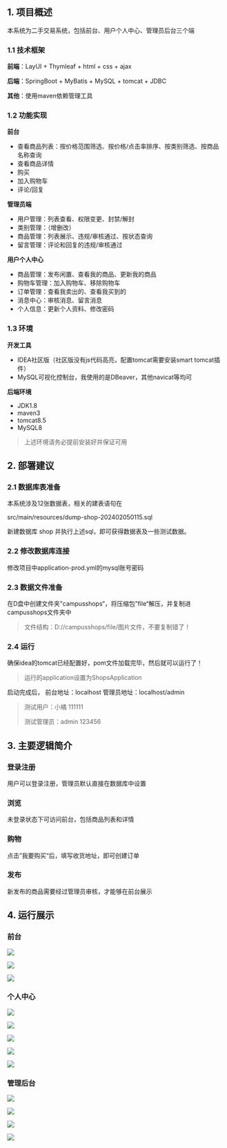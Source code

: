 ## 1. 项目概述
本系统为二手交易系统，包括前台、用户个人中心、管理员后台三个端

### 1.1 技术框架
**前端**：LayUI + Thymleaf + html + css + ajax

**后端**：SpringBoot + MyBatis + MySQL + tomcat + JDBC

**其他**：使用maven依赖管理工具

### 1.2 功能实现
**前台**
* 查看商品列表：按价格范围筛选、按价格/点击率排序、按类别筛选、按商品名称查询
* 查看商品详情
* 购买
* 加入购物车
* 评论/回复

**管理员端**

* 用户管理：列表查看、权限变更、封禁/解封
* 类别管理：（增删改）
* 商品管理：列表展示、违规/审核通过、按状态查询
* 留言管理：评论和回复的违规/审核通过

**用户个人中心**
* 商品管理：发布闲置、查看我的商品、更新我的商品
* 购物车管理：加入购物车、移除购物车
* 订单管理：查看我卖出的、查看我买到的
* 消息中心：审核消息、留言消息
* 个人信息：更新个人资料、修改密码

### 1.3 环境
**开发工具**

* IDEA社区版（社区版没有js代码高亮，配置tomcat需要安装smart tomcat插件）
* MySQL可视化控制台，我使用的是DBeaver，其他navicat等均可

**后端环境**

* JDK1.8
* maven3
* tomcat8.5
* MySQL8
> 上述环境请务必提前安装好并保证可用

## 2. 部署建议
### 2.1 数据库表准备
本系统涉及12张数据表，相关的建表语句在

src/main/resources/dump-shop-202402050115.sql

新建数据库 shop 并执行上述sql，即可获得数据表及一些测试数据。
### 2.2 修改数据库连接

修改项目中application-prod.yml的mysql账号密码

### 2.3 数据文件准备

在D盘中创建文件夹”campusshops“，将压缩包”file“解压，并复制进campusshops文件夹中

> 文件结构：D://campusshops/file/图片文件，不要复制错了！

### 2.4 运行
确保idea的tomcat已经配置好，pom文件加载完毕，然后就可以运行了！

> 运行的application设置为ShopsApplication


启动完成后，
前台地址：localhost
管理员地址：localhost/admin
> 测试用户：小橘 111111
> 
> 测试管理员：admin 123456

## 3. 主要逻辑简介
### 登录注册
用户可以登录注册，管理员默认直接在数据库中设置

### 浏览
未登录状态下可访问前台，包括商品列表和详情

### 购物
点击”我要购买“后，填写收货地址，即可创建订单

### 发布
新发布的商品需要经过管理员审核，才能够在前台展示

## 4. 运行展示
### 前台
![](src/main/resources/resources/img/1.png)

![](src/main/resources/resources/img/2.png)

![](src/main/resources/resources/img/3.png)

### 个人中心
![](src/main/resources/resources/img/4.png)

![](src/main/resources/resources/img/5.png)

![](src/main/resources/resources/img/6.png)

![](src/main/resources/resources/img/7.png)

![](src/main/resources/resources/img/8.png)

### 管理后台
![](src/main/resources/resources/img/9.png)

![](src/main/resources/resources/img/10.png)

![](src/main/resources/resources/img/11.png)

![](src/main/resources/resources/img/12.png)